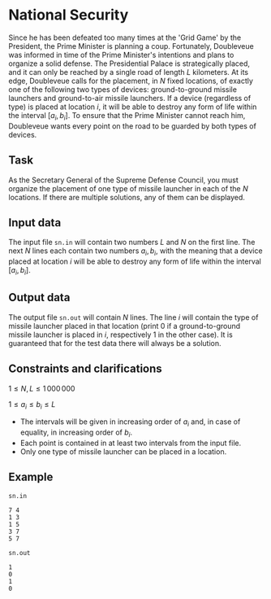 # National Security

Since he has been defeated too many times at the 'Grid Game' by the President, the Prime Minister is planning a coup. Fortunately, Doubleveue was informed in time of the Prime Minister's intentions and plans to organize a solid defense. The Presidential Palace is strategically placed, and it can only be reached by a single road of length $L$ kilometers. At its edge, Doubleveue calls for the placement, in $N$ fixed locations, of exactly one of the following two types of devices: ground-to-ground missile launchers and ground-to-air missile launchers. If a device (regardless of type) is placed at location $i$, it will be able to destroy any form of life within the interval $[a_i , b_i]$. To ensure that the Prime Minister cannot reach him, Doubleveue wants every point on the road to be guarded by both types of devices.

## Task

As the Secretary General of the Supreme Defense Council, you must organize the placement of one type of missile launcher in each of the $N$ locations. If there are multiple solutions, any of them can be displayed.

## Input data

The input file `sn.in` will contain two numbers $L$ and $N$ on the first line. The next $N$ lines each contain two numbers $a_i , b_i$, with the meaning that a device placed at location $i$ will be able to destroy any form of life within the interval $[a_i , b_i]$.

## Output data

The output file `sn.out` will contain $N$ lines. The line $i$ will contain the type of missile launcher placed in that location (print $0$ if a ground-to-ground missile launcher is placed in $i$, respectively $1$ in the other case). It is guaranteed that for the test data there will always be a solution.

## Constraints and clarifications

$1 \leq N, L \leq 1\,000\,000$

$1 \leq a_i \leq b_i \leq L$

- The intervals will be given in increasing order of $a_i$ and, in case of equality, in increasing order of $b_i$.
- Each point is contained in at least two intervals from the input file.
- Only one type of missile launcher can be placed in a location.

## Example

`sn.in`
```
7 4
1 3
1 5
3 7
5 7
```

`sn.out`
```
1
0
1
0
```